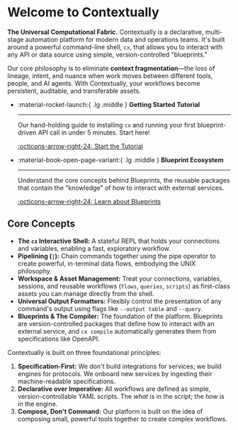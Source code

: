 # Welcome to Contextually

**The Universal Computational Fabric.** Contextually is a declarative, multi-stage automation platform for modern data and operations teams. It's built around a powerful command-line shell, `cx`, that allows you to interact with any API or data source using simple, version-controlled "blueprints."

Our core philosophy is to eliminate **context fragmentation**—the loss of lineage, intent, and nuance when work moves between different tools, people, and AI agents. With Contextually, your workflows become persistent, auditable, and transferable assets.

<div class="grid cards" markdown>

- :material-rocket-launch:{ .lg .middle } **Getting Started Tutorial**

  ***

  Our hand-holding guide to installing `cx` and running your first blueprint-driven API call in under 5 minutes. Start here!

  [:octicons-arrow-right-24: Start the Tutorial](tutorials/getting-started.md)

- :material-book-open-page-variant:{ .lg .middle } **Blueprint Ecosystem**

  ***

  Understand the core concepts behind Blueprints, the reusable packages that contain the "knowledge" of how to interact with external services.

  [:octicons-arrow-right-24: Learn about Blueprints](explanation/blueprint-ecosystem.md)

</div>

## Core Concepts

- **The `cx` Interactive Shell:** A stateful REPL that holds your connections and variables, enabling a fast, exploratory workflow.
- **Pipelining (`|`):** Chain commands together using the pipe operator to create powerful, in-terminal data flows, embodying the UNIX philosophy.
- **Workspace & Asset Management:** Treat your connections, variables, sessions, and reusable workflows (`flows`, `queries`, `scripts`) as first-class assets you can manage directly from the shell.
- **Universal Output Formatters:** Flexibly control the presentation of any command's output using flags like `--output table` and `--query`.
- **Blueprints & The Compiler:** The foundation of the platform. Blueprints are version-controlled packages that define how to interact with an external service, and `cx compile` automatically generates them from specifications like OpenAPI.

Contextually is built on three foundational principles:

1.  **Specification-First:** We don't build integrations for services; we build engines for protocols. We onboard new services by ingesting their machine-readable specifications.
2.  **Declarative over Imperative:** All workflows are defined as simple, version-controllable YAML scripts. The _what_ is in the script; the _how_ is in the engine.
3.  **Compose, Don't Command:** Our platform is built on the idea of composing small, powerful tools together to create complex workflows.
